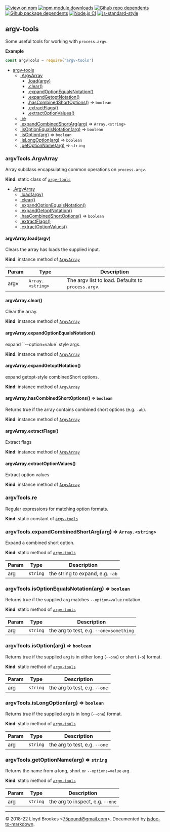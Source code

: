 [![view on npm](https://badgen.net/npm/v/argv-tools)](https://www.npmjs.org/package/argv-tools)
[![npm module downloads](https://badgen.net/npm/dt/argv-tools)](https://www.npmjs.org/package/argv-tools)
[![Gihub repo dependents](https://badgen.net/github/dependents-repo/75lb/argv-tools)](https://github.com/75lb/argv-tools/network/dependents?dependent_type=REPOSITORY)
[![Gihub package dependents](https://badgen.net/github/dependents-pkg/75lb/argv-tools)](https://github.com/75lb/argv-tools/network/dependents?dependent_type=PACKAGE)
[![Node.js CI](https://github.com/75lb/argv-tools/actions/workflows/node.js.yml/badge.svg)](https://github.com/75lb/argv-tools/actions/workflows/node.js.yml)
[![js-standard-style](https://img.shields.io/badge/code%20style-standard-brightgreen.svg)](https://github.com/feross/standard)

<a name="module_argv-tools"></a>

## argv-tools
Some useful tools for working with `process.argv`.

**Example**  
```js
const argvTools = require('argv-tools')
```

* [argv-tools](#module_argv-tools)
    * [.ArgvArray](#module_argv-tools.ArgvArray)
        * [.load(argv)](#module_argv-tools.ArgvArray+load)
        * [.clear()](#module_argv-tools.ArgvArray+clear)
        * [.expandOptionEqualsNotation()](#module_argv-tools.ArgvArray+expandOptionEqualsNotation)
        * [.expandGetoptNotation()](#module_argv-tools.ArgvArray+expandGetoptNotation)
        * [.hasCombinedShortOptions()](#module_argv-tools.ArgvArray+hasCombinedShortOptions) ⇒ <code>boolean</code>
        * [.extractFlags()](#module_argv-tools.ArgvArray+extractFlags)
        * [.extractOptionValues()](#module_argv-tools.ArgvArray+extractOptionValues)
    * [.re](#module_argv-tools.re)
    * [.expandCombinedShortArg(arg)](#module_argv-tools.expandCombinedShortArg) ⇒ <code>Array.&lt;string&gt;</code>
    * [.isOptionEqualsNotation(arg)](#module_argv-tools.isOptionEqualsNotation) ⇒ <code>boolean</code>
    * [.isOption(arg)](#module_argv-tools.isOption) ⇒ <code>boolean</code>
    * [.isLongOption(arg)](#module_argv-tools.isLongOption) ⇒ <code>boolean</code>
    * [.getOptionName(arg)](#module_argv-tools.getOptionName) ⇒ <code>string</code>

<a name="module_argv-tools.ArgvArray"></a>

### argvTools.ArgvArray
Array subclass encapsulating common operations on `process.argv`.

**Kind**: static class of [<code>argv-tools</code>](#module_argv-tools)  

* [.ArgvArray](#module_argv-tools.ArgvArray)
    * [.load(argv)](#module_argv-tools.ArgvArray+load)
    * [.clear()](#module_argv-tools.ArgvArray+clear)
    * [.expandOptionEqualsNotation()](#module_argv-tools.ArgvArray+expandOptionEqualsNotation)
    * [.expandGetoptNotation()](#module_argv-tools.ArgvArray+expandGetoptNotation)
    * [.hasCombinedShortOptions()](#module_argv-tools.ArgvArray+hasCombinedShortOptions) ⇒ <code>boolean</code>
    * [.extractFlags()](#module_argv-tools.ArgvArray+extractFlags)
    * [.extractOptionValues()](#module_argv-tools.ArgvArray+extractOptionValues)

<a name="module_argv-tools.ArgvArray+load"></a>

#### argvArray.load(argv)
Clears the array has loads the supplied input.

**Kind**: instance method of [<code>ArgvArray</code>](#module_argv-tools.ArgvArray)  

| Param | Type | Description |
| --- | --- | --- |
| argv | <code>Array.&lt;string&gt;</code> | The argv list to load. Defaults to `process.argv`. |

<a name="module_argv-tools.ArgvArray+clear"></a>

#### argvArray.clear()
Clear the array.

**Kind**: instance method of [<code>ArgvArray</code>](#module_argv-tools.ArgvArray)  
<a name="module_argv-tools.ArgvArray+expandOptionEqualsNotation"></a>

#### argvArray.expandOptionEqualsNotation()
expand ``--option=value` style args.

**Kind**: instance method of [<code>ArgvArray</code>](#module_argv-tools.ArgvArray)  
<a name="module_argv-tools.ArgvArray+expandGetoptNotation"></a>

#### argvArray.expandGetoptNotation()
expand getopt-style combinedShort options.

**Kind**: instance method of [<code>ArgvArray</code>](#module_argv-tools.ArgvArray)  
<a name="module_argv-tools.ArgvArray+hasCombinedShortOptions"></a>

#### argvArray.hasCombinedShortOptions() ⇒ <code>boolean</code>
Returns true if the array contains combined short options (e.g. `-ab`).

**Kind**: instance method of [<code>ArgvArray</code>](#module_argv-tools.ArgvArray)  
<a name="module_argv-tools.ArgvArray+extractFlags"></a>

#### argvArray.extractFlags()
Extract flags

**Kind**: instance method of [<code>ArgvArray</code>](#module_argv-tools.ArgvArray)  
<a name="module_argv-tools.ArgvArray+extractOptionValues"></a>

#### argvArray.extractOptionValues()
Extract option values

**Kind**: instance method of [<code>ArgvArray</code>](#module_argv-tools.ArgvArray)  
<a name="module_argv-tools.re"></a>

### argvTools.re
Regular expressions for matching option formats.

**Kind**: static constant of [<code>argv-tools</code>](#module_argv-tools)  
<a name="module_argv-tools.expandCombinedShortArg"></a>

### argvTools.expandCombinedShortArg(arg) ⇒ <code>Array.&lt;string&gt;</code>
Expand a combined short option.

**Kind**: static method of [<code>argv-tools</code>](#module_argv-tools)  

| Param | Type | Description |
| --- | --- | --- |
| arg | <code>string</code> | the string to expand, e.g. `-ab` |

<a name="module_argv-tools.isOptionEqualsNotation"></a>

### argvTools.isOptionEqualsNotation(arg) ⇒ <code>boolean</code>
Returns true if the supplied arg matches `--option=value` notation.

**Kind**: static method of [<code>argv-tools</code>](#module_argv-tools)  

| Param | Type | Description |
| --- | --- | --- |
| arg | <code>string</code> | the arg to test, e.g. `--one=something` |

<a name="module_argv-tools.isOption"></a>

### argvTools.isOption(arg) ⇒ <code>boolean</code>
Returns true if the supplied arg is in either long (`--one`) or short (`-o`) format.

**Kind**: static method of [<code>argv-tools</code>](#module_argv-tools)  

| Param | Type | Description |
| --- | --- | --- |
| arg | <code>string</code> | the arg to test, e.g. `--one` |

<a name="module_argv-tools.isLongOption"></a>

### argvTools.isLongOption(arg) ⇒ <code>boolean</code>
Returns true if the supplied arg is in long (`--one`) format.

**Kind**: static method of [<code>argv-tools</code>](#module_argv-tools)  

| Param | Type | Description |
| --- | --- | --- |
| arg | <code>string</code> | the arg to test, e.g. `--one` |

<a name="module_argv-tools.getOptionName"></a>

### argvTools.getOptionName(arg) ⇒ <code>string</code>
Returns the name from a long, short or `--options=value` arg.

**Kind**: static method of [<code>argv-tools</code>](#module_argv-tools)  

| Param | Type | Description |
| --- | --- | --- |
| arg | <code>string</code> | the arg to inspect, e.g. `--one` |


* * *

&copy; 2018-22 Lloyd Brookes \<75pound@gmail.com\>. Documented by [jsdoc-to-markdown](https://github.com/75lb/jsdoc-to-markdown).
